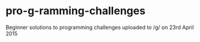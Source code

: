# pro-g-ramming-challenges
Beginner solutions to programming challenges uploaded to /g/ on 23rd April 2015
